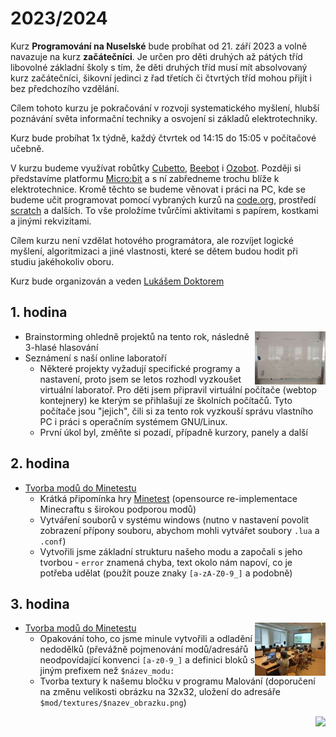 # 2023/2024

Kurz **Programování na Nuselské** bude probíhat od 21. září 2023
a volně navazuje na kurz **začátečníci**. Je určen pro děti druhých
až pátých tříd libovolné základní školy s tím, že děti druhých
tříd musí mít absolvovaný kurz začátečníci, šikovní jedinci z
řad třetích či čtvrtých tříd mohou přijít i bez předchozího
vzdělání.

Cílem tohoto kurzu je pokračování v rozvoji systematického
myšlení, hlubší poznávání světa informační techniky
a osvojení si základů elektrotechniky.

Kurz bude probíhat 1x týdně, každý čtvrtek od 14:15 do 15:05
v počítačové učebně.

V kurzu budeme využívat robůtky [Cubetto](https://www.primotoys.com),
[Beebot](https://www.bee-bot.us/) i [Ozobot](https://ozobot.com/).
Později si představíme platformu [Micro:bit](https://microbit.org)
a s ní zabředneme trochu blíže k elektrotechnice. Kromě těchto
se budeme věnovat i práci na PC, kde se budeme učit programovat
pomocí vybraných kurzů na [code.org](https://www.code.org),
prostředí [scratch](https://scratch.mit.edu/) a dalších.
To vše proložíme tvůrčími aktivitami s papírem, kostkami a jinými
rekvizitami.

Cílem kurzu není vzdělat hotového programátora, ale rozvíjet logické
myšlení, algoritmizaci a jiné vlastnosti, které se dětem budou hodit
při studiu jakéhokoliv oboru.

Kurz bude organizován a veden [Lukášem Doktorem](../lectors/ldoktor)

## 1. hodina

<a href="pokrocili2-1-01-plan.jpg">
    <img align="right" src="pokrocili2-1-01-plan-small.jpg" style="height:85px">
</a>

* Brainstorming ohledně projektů na tento rok, následně 3-hlasé hlasování
* Seznámení s naší online laboratoří
  * Některé projekty vyžadují specifické programy a nastavení, proto jsem se letos rozhodl vyzkoušet virtuální laboratoř. Pro děti jsem připravil virtuální počítače (webtop kontejnery) ke kterým se přihlašují ze školních počítačů. Tyto počítače jsou "jejich", čili si za tento rok vyzkouší správu vlastního PC i práci s operačním systémem GNU/Linux.
  * První úkol byl, změňte si pozadí, případně kurzory, panely a další

## 2. hodina

* [Tvorba modů do Minetestu](https://rubenwardy.com/minetest_modding_book)
  * Krátká připomínka hry [Minetest](https://www.minetest.net/) (opensource re-implementace Minecraftu s širokou podporou modů)
  * Vytváření souborů v systému windows (nutno v nastavení povolit zobrazení přípony souboru, abychom mohli vytvářet soubory `.lua` a `.conf`)
  * Vytvořili jsme základní strukturu našeho modu a započali s jeho tvorbou - `error` znamená chyba, text okolo nám napoví, co je potřeba udělat (použít pouze znaky `[a-zA-Z0-9_]` a podobně)

## 3. hodina

<a href="pokrocili2-1-03-minetest.jpg">
    <img align="right" src="pokrocili2-1-03-minetest-small.jpg" style="height:85px">
</a>

* [Tvorba modů do Minetestu](https://rubenwardy.com/minetest_modding_book)
  * Opakování toho, co jsme minule vytvořili a odladění nedodělků (převážně pojmenování modů/adresářů neodpovídající konvenci `[a-z0-9_]` a definici bloků s jiným prefixem než `$název_modu:`
  * Tvorba textury k našemu bločku v programu Malování (doporučení na změnu velikosti obrázku na 32x32, uložení do adresáře `$mod/textures/$nazev_obrazku.png`)

<img align="right" src="../media/robots_bottom.jpg">
